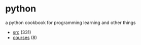 # python
a python cookbook for programming learning and other things

+ [src](src/README.md) (331)
+ [courses](courses/README.md) (8)
